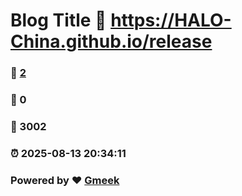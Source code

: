 # Blog Title :link: https://HALO-China.github.io/release 
### :page_facing_up: [2](https://HALO-China.github.io/release/tag.html) 
### :speech_balloon: 0 
### :hibiscus: 3002 
### :alarm_clock: 2025-08-13 20:34:11 
### Powered by :heart: [Gmeek](https://github.com/Meekdai/Gmeek)
